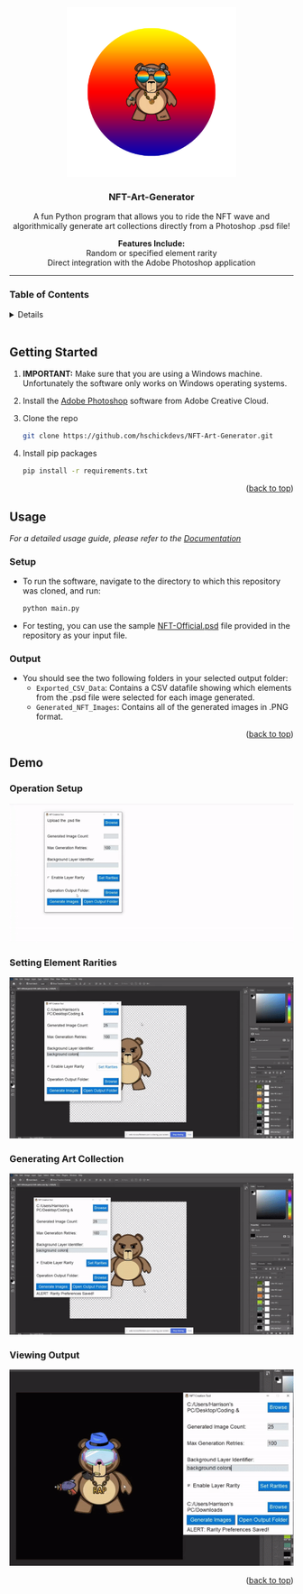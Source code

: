 <div id="top"></div>

<!-- PROJECT LOGO -->
<div align="center">
  <img src="resources/software_logo.png" alt="Logo" width="300">
  <h3 align="center"><strong>NFT-Art-Generator</strong></h3>
  <p align="center">
    A fun Python program that allows you to ride the NFT wave and algorithmically generate art collections directly from a Photoshop .psd file!
    <br>
  </p>
  <p align="center">
    <strong>Features Include:</strong><br>
    Random or specified element rarity<br>
    Direct integration with the Adobe Photoshop application
  </p>
</div>

___

<!-- TABLE OF CONTENTS -->
### Table of Contents
<details>
  <ol>
    <li><a href="#getting-started">Getting Started</a></li>
    <li><a href="#usage">Usage</a></li>
    <li><a href="#demo">Demo</a></li>
  </ol>
</details>
<br>


<!-- GETTING STARTED -->
<div id="getting-started"></div>

## Getting Started

1. **IMPORTANT:** Make sure that you are using a Windows machine. Unfortunately the software only works on Windows operating systems.

2. Install the [Adobe Photoshop](https://www.adobe.com/products/photoshop.html?promoid=RL89NFBP&mv=other) software from Adobe Creative Cloud.

3. Clone the repo
   ```sh
   git clone https://github.com/hschickdevs/NFT-Art-Generator.git
   ```
4. Install pip packages
   ```sh
   pip install -r requirements.txt
   ```

<p align="right">(<a href="#top">back to top</a>)</p>


<!-- USAGE EXAMPLES -->
<div id="usage"></div>

## Usage

_For a detailed usage guide, please refer to the [Documentation](https://github.com/hschickdevs/NFT-Art-Generator/blob/main/resources/NFT%20Art%20Generator%20-%20Usage%20Guide.pdf)_

### Setup

- To run the software, navigate to the directory to which this repository was cloned, and run:
   ```sh
   python main.py
   ```
- For testing, you can use the sample [NFT-Official.psd](https://github.com/hschickdevs/NFT-Art-Generator/blob/main//resources/NFT-Official.psd) file provided in the repository as your input file.

### Output

- You should see the two following folders in your selected output folder:
  - `Exported_CSV_Data`: Contains a CSV datafile showing which elements from the .psd file were selected for each image generated.
  - `Generated_NFT_Images`: Contains all of the generated images in .PNG format.

<p align="right">(<a href="#top">back to top</a>)</p>


<!-- DEMO -->
<div id="demo"></div>

## Demo

### Operation Setup
![software_demo_setup.gif](resources/software_demo_setup.gif)

### Setting Element Rarities
![software_demo_rarities.gif](resources/software_demo_rarities.gif)

### Generating Art Collection
![software_demo_operation.gif](resources/software_demo_operation.gif)

### Viewing Output
![software_demo_result.gif](resources/software_demo_result.gif)

<p align="right">(<a href="#top">back to top</a>)</p>
